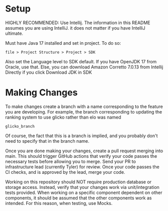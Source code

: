 
# Setup
HIGHLY RECOMMENDED: Use Intellij. The information in this README assumes you are using IntelliJ. it does not matter if you have IntelliJ ultimate.

Must have Java 17 installed and set in project. To do so:
```
file > Project Structure > Project > SDK
```
Also set the Language level to SDK default. If you have OpenJDK 17 from Oracle, use that. Else, you can download Amazon Corretto 7.0.13 from Intellij Directly if you click Download JDK in SDK

# Making Changes

To make changes create a branch with a name corresponding to the feature you are developing. For example, the branch corresponding to updating the ranking system to use glicko rather than elo was named 
```
glicko_branch
```
Of course, the fact that this is a branch is implied, and you probably don't need to specify that in the branch name. 

Once you are done making your changes, create a pull request merging into main. This should trigger GitHub actions that verify your code passes the necessary tests before allowing you to merge. Send your PR to infrastructure lead (currently Tyler) for review. Once your code passes the CI checks, and is approved by the lead, merge your code.

Working on this repository should NOT require production database or storage access. Instead, verify that your changes work via unit/integration tests provided. When working on a specific component dependent on other components, it should be assumed that the other components work as intended. For this reason, when testing, use Mocks.
